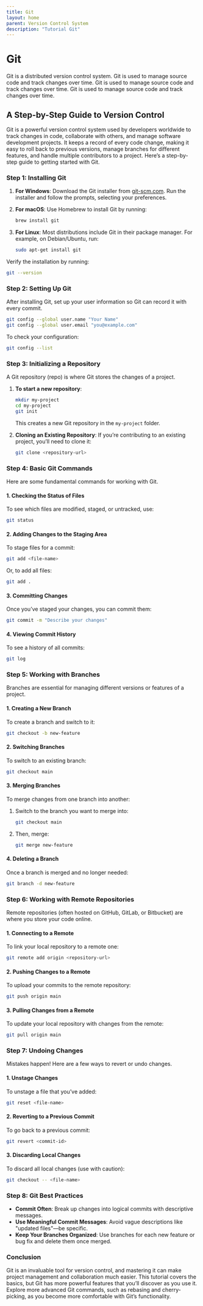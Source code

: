 ```yaml
---
title: Git
layout: home
parent: Version Control System
description: "Tutorial Git"
---
```


# Git

Git is a distributed version control system. Git is used to manage source code and track changes over time. Git is used to manage source code and track changes over time. Git is used to manage source code and track changes over time.

## A Step-by-Step Guide to Version Control

Git is a powerful version control system used by developers worldwide to track changes in code, collaborate with others, and manage software development projects. It keeps a record of every code change, making it easy to roll back to previous versions, manage branches for different features, and handle multiple contributors to a project. Here’s a step-by-step guide to getting started with Git.

### Step 1: Installing Git

1. **For Windows**: Download the Git installer from [git-scm.com](https://git-scm.com/). Run the installer and follow the prompts, selecting your preferences.

2. **For macOS**: Use Homebrew to install Git by running:
   ```bash
   brew install git
   ```

3. **For Linux**: Most distributions include Git in their package manager. For example, on Debian/Ubuntu, run:
   ```bash
   sudo apt-get install git
   ```

Verify the installation by running:
```bash
git --version
```

### Step 2: Setting Up Git

After installing Git, set up your user information so Git can record it with every commit.

```bash
git config --global user.name "Your Name"
git config --global user.email "you@example.com"
```

To check your configuration:
```bash
git config --list
```

### Step 3: Initializing a Repository

A Git repository (repo) is where Git stores the changes of a project.

1. **To start a new repository**:
   ```bash
   mkdir my-project
   cd my-project
   git init
   ```
   This creates a new Git repository in the `my-project` folder.

2. **Cloning an Existing Repository**:
   If you’re contributing to an existing project, you’ll need to clone it:
   ```bash
   git clone <repository-url>
   ```

### Step 4: Basic Git Commands

Here are some fundamental commands for working with Git.

#### 1. **Checking the Status of Files**

To see which files are modified, staged, or untracked, use:
```bash
git status
```

#### 2. **Adding Changes to the Staging Area**

To stage files for a commit:
```bash
git add <file-name>
```
Or, to add all files:
```bash
git add .
```

#### 3. **Committing Changes**

Once you’ve staged your changes, you can commit them:
```bash
git commit -m "Describe your changes"
```

#### 4. **Viewing Commit History**

To see a history of all commits:
```bash
git log
```

### Step 5: Working with Branches

Branches are essential for managing different versions or features of a project.

#### 1. **Creating a New Branch**

To create a branch and switch to it:
```bash
git checkout -b new-feature
```

#### 2. **Switching Branches**

To switch to an existing branch:
```bash
git checkout main
```

#### 3. **Merging Branches**

To merge changes from one branch into another:
1. Switch to the branch you want to merge into:
   ```bash
   git checkout main
   ```
2. Then, merge:
   ```bash
   git merge new-feature
   ```

#### 4. **Deleting a Branch**

Once a branch is merged and no longer needed:
```bash
git branch -d new-feature
```

### Step 6: Working with Remote Repositories

Remote repositories (often hosted on GitHub, GitLab, or Bitbucket) are where you store your code online.

#### 1. **Connecting to a Remote**

To link your local repository to a remote one:
```bash
git remote add origin <repository-url>
```

#### 2. **Pushing Changes to a Remote**

To upload your commits to the remote repository:
```bash
git push origin main
```

#### 3. **Pulling Changes from a Remote**

To update your local repository with changes from the remote:
```bash
git pull origin main
```

### Step 7: Undoing Changes

Mistakes happen! Here are a few ways to revert or undo changes.

#### 1. **Unstage Changes**

To unstage a file that you’ve added:
```bash
git reset <file-name>
```

#### 2. **Reverting to a Previous Commit**

To go back to a previous commit:
```bash
git revert <commit-id>
```

#### 3. **Discarding Local Changes**

To discard all local changes (use with caution):
```bash
git checkout -- <file-name>
```

### Step 8: Git Best Practices

- **Commit Often**: Break up changes into logical commits with descriptive messages.
- **Use Meaningful Commit Messages**: Avoid vague descriptions like "updated files"—be specific.
- **Keep Your Branches Organized**: Use branches for each new feature or bug fix and delete them once merged.

### Conclusion

Git is an invaluable tool for version control, and mastering it can make project management and collaboration much easier. This tutorial covers the basics, but Git has more powerful features that you’ll discover as you use it. Explore more advanced Git commands, such as rebasing and cherry-picking, as you become more comfortable with Git’s functionality.